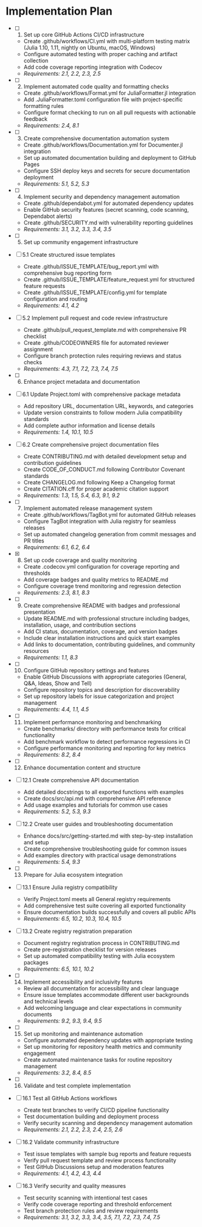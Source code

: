 # Implementation Plan

- [ ] 1. Set up core GitHub Actions CI/CD infrastructure
  - Create .github/workflows/CI.yml with multi-platform testing matrix (Julia 1.10, 1.11, nightly on Ubuntu, macOS, Windows)
  - Configure automated testing with proper caching and artifact collection
  - Add code coverage reporting integration with Codecov
  - _Requirements: 2.1, 2.2, 2.3, 2.5_

- [ ] 2. Implement automated code quality and formatting checks
  - Create .github/workflows/Format.yml for JuliaFormatter.jl integration
  - Add .JuliaFormatter.toml configuration file with project-specific formatting rules
  - Configure format checking to run on all pull requests with actionable feedback
  - _Requirements: 2.4, 8.1_

- [ ] 3. Create comprehensive documentation automation system
  - Create .github/workflows/Documentation.yml for Documenter.jl integration
  - Set up automated documentation building and deployment to GitHub Pages
  - Configure SSH deploy keys and secrets for secure documentation deployment
  - _Requirements: 5.1, 5.2, 5.3_

- [ ] 4. Implement security and dependency management automation
  - Create .github/dependabot.yml for automated dependency updates
  - Enable GitHub security features (secret scanning, code scanning, Dependabot alerts)
  - Create .github/SECURITY.md with vulnerability reporting guidelines
  - _Requirements: 3.1, 3.2, 3.3, 3.4, 3.5_

- [ ] 5. Set up community engagement infrastructure
- [ ] 5.1 Create structured issue templates
  - Create .github/ISSUE_TEMPLATE/bug_report.yml with comprehensive bug reporting form
  - Create .github/ISSUE_TEMPLATE/feature_request.yml for structured feature requests
  - Create .github/ISSUE_TEMPLATE/config.yml for template configuration and routing
  - _Requirements: 4.1, 4.2_

- [ ] 5.2 Implement pull request and code review infrastructure
  - Create .github/pull_request_template.md with comprehensive PR checklist
  - Create .github/CODEOWNERS file for automated reviewer assignment
  - Configure branch protection rules requiring reviews and status checks
  - _Requirements: 4.3, 7.1, 7.2, 7.3, 7.4, 7.5_

- [ ] 6. Enhance project metadata and documentation
- [ ] 6.1 Update Project.toml with comprehensive package metadata
  - Add repository URL, documentation URL, keywords, and categories
  - Update version constraints to follow modern Julia compatibility standards
  - Add complete author information and license details
  - _Requirements: 1.4, 10.1, 10.5_

- [ ] 6.2 Create comprehensive project documentation files
  - Create CONTRIBUTING.md with detailed development setup and contribution guidelines
  - Create CODE_OF_CONDUCT.md following Contributor Covenant standards
  - Create CHANGELOG.md following Keep a Changelog format
  - Create CITATION.cff for proper academic citation support
  - _Requirements: 1.3, 1.5, 5.4, 6.3, 9.1, 9.2_

- [ ] 7. Implement automated release management system
  - Create .github/workflows/TagBot.yml for automated GitHub releases
  - Configure TagBot integration with Julia registry for seamless releases
  - Set up automated changelog generation from commit messages and PR titles
  - _Requirements: 6.1, 6.2, 6.4_

- [x] 8. Set up code coverage and quality monitoring
  - Create .codecov.yml configuration for coverage reporting and thresholds
  - Add coverage badges and quality metrics to README.md
  - Configure coverage trend monitoring and regression detection
  - _Requirements: 2.3, 8.1, 8.3_

- [ ] 9. Create comprehensive README with badges and professional presentation
  - Update README.md with professional structure including badges, installation, usage, and contribution sections
  - Add CI status, documentation, coverage, and version badges
  - Include clear installation instructions and quick start examples
  - Add links to documentation, contributing guidelines, and community resources
  - _Requirements: 1.1, 8.3_

- [ ] 10. Configure GitHub repository settings and features
  - Enable GitHub Discussions with appropriate categories (General, Q&A, Ideas, Show and Tell)
  - Configure repository topics and description for discoverability
  - Set up repository labels for issue categorization and project management
  - _Requirements: 4.4, 1.1, 4.5_

- [ ] 11. Implement performance monitoring and benchmarking
  - Create benchmarks/ directory with performance tests for critical functionality
  - Add benchmark workflow to detect performance regressions in CI
  - Configure performance monitoring and reporting for key metrics
  - _Requirements: 8.2, 8.4_

- [ ] 12. Enhance documentation content and structure
- [ ] 12.1 Create comprehensive API documentation
  - Add detailed docstrings to all exported functions with examples
  - Create docs/src/api.md with comprehensive API reference
  - Add usage examples and tutorials for common use cases
  - _Requirements: 5.2, 5.3, 9.3_

- [ ] 12.2 Create user guides and troubleshooting documentation
  - Enhance docs/src/getting-started.md with step-by-step installation and setup
  - Create comprehensive troubleshooting guide for common issues
  - Add examples directory with practical usage demonstrations
  - _Requirements: 5.4, 9.3_

- [ ] 13. Prepare for Julia ecosystem integration
- [ ] 13.1 Ensure Julia registry compatibility
  - Verify Project.toml meets all General registry requirements
  - Add comprehensive test suite covering all exported functionality
  - Ensure documentation builds successfully and covers all public APIs
  - _Requirements: 6.5, 10.2, 10.3, 10.4, 10.5_

- [ ] 13.2 Create registry registration preparation
  - Document registry registration process in CONTRIBUTING.md
  - Create pre-registration checklist for version releases
  - Set up automated compatibility testing with Julia ecosystem packages
  - _Requirements: 6.5, 10.1, 10.2_

- [ ] 14. Implement accessibility and inclusivity features
  - Review all documentation for accessibility and clear language
  - Ensure issue templates accommodate different user backgrounds and technical levels
  - Add welcoming language and clear expectations in community documents
  - _Requirements: 9.2, 9.3, 9.4, 9.5_

- [ ] 15. Set up monitoring and maintenance automation
  - Configure automated dependency updates with appropriate testing
  - Set up monitoring for repository health metrics and community engagement
  - Create automated maintenance tasks for routine repository management
  - _Requirements: 3.2, 8.4, 8.5_

- [ ] 16. Validate and test complete implementation
- [ ] 16.1 Test all GitHub Actions workflows
  - Create test branches to verify CI/CD pipeline functionality
  - Test documentation building and deployment process
  - Verify security scanning and dependency management automation
  - _Requirements: 2.1, 2.2, 2.3, 2.4, 2.5, 2.6_

- [ ] 16.2 Validate community infrastructure
  - Test issue templates with sample bug reports and feature requests
  - Verify pull request template and review process functionality
  - Test GitHub Discussions setup and moderation features
  - _Requirements: 4.1, 4.2, 4.3, 4.4_

- [ ] 16.3 Verify security and quality measures
  - Test security scanning with intentional test cases
  - Verify code coverage reporting and threshold enforcement
  - Test branch protection rules and review requirements
  - _Requirements: 3.1, 3.2, 3.3, 3.4, 3.5, 7.1, 7.2, 7.3, 7.4, 7.5_